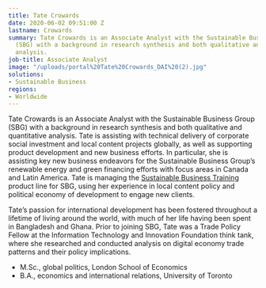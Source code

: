 ```yaml
---
title: Tate Crowards
date: 2020-06-02 09:51:00 Z
lastname: Crowards
summary: Tate Crowards is an Associate Analyst with the Sustainable Business Group
  (SBG) with a background in research synthesis and both qualitative and quantitative
  analysis.
job-title: Associate Analyst
image: "/uploads/portal%20Tate%20Crowards_DAI%20(2).jpg"
solutions:
- Sustainable Business
regions:
- Worldwide
---
```


Tate Crowards is an Associate Analyst with the Sustainable Business Group (SBG) with a background in research synthesis and both qualitative and quantitative analysis. Tate is assisting with technical delivery of corporate social investment and local content projects globally, as well as supporting product development and new business efforts. In particular, she is assisting key new business endeavors for the Sustainable Business Group’s renewable energy and green financing efforts with focus areas in Canada and Latin America. Tate is managing the [Sustainable Business Training](https://www.dai.com/our-work/sustainable-business-training) product line for SBG, using her experience in local content policy and political economy of development to engage new clients.

Tate’s passion for international development has been fostered throughout a lifetime of living around the world, with much of her life having been spent in Bangladesh and Ghana. Prior to joining SBG, Tate was a Trade Policy Fellow at the Information Technology and Innovation Foundation think tank, where she researched and conducted analysis on digital economy trade patterns and their policy implications. 

* M.Sc., global politics, London School of Economics 
* B.A., economics and international relations, University of Toronto 